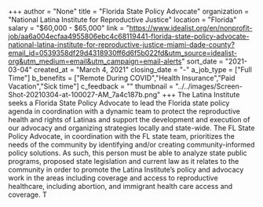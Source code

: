 +++
author = "None"
title = "Florida State Policy Advocate"
organization = "National Latina Institute for Reproductive Justice"
location = "Florida"
salary = "$60,000 - $65,000"
link = "https://www.idealist.org/en/nonprofit-job/aa6a004ecfaa4955806ebc4c68119441-florida-state-policy-advocate-national-latina-institute-for-reproductive-justice-miami-dade-county?email_id=0539358df29d4318930ff6d6f5b022fd&utm_source=idealist-org&utm_medium=email&utm_campaign=email-alerts"
sort_date = "2021-03-04"
created_at = "March 4, 2021"
closing_date = "-"
a_job_type = ["Full Time"]
b_benefits = ["Remote During COVID","Health Insurance","Paid Vacation","Sick time"]
c_feedback = ""
thumbnail = "../../images/Screen-Shot-20210304-at-100027-AM_7a4c187b.png"
+++
The Latina Institute seeks a Florida State Policy Advocate to lead the Florida state policy agenda in coordination with a dynamic team to protect the reproductive health and rights of Latinas and support the development and execution of our advocacy and organizing strategies locally and state-wide. The FL State Policy Advocate, in coordination with the FL state team, prioritizes the needs of the community by identifying and/or creating community-informed policy solutions. As such, this person must be able to analyze state public programs, proposed state legislation and current law as it relates to the community in order to promote the Latina Institute’s policy and advocacy work in the areas including coverage and access to reproductive healthcare, including abortion, and immigrant health care access and coverage. T